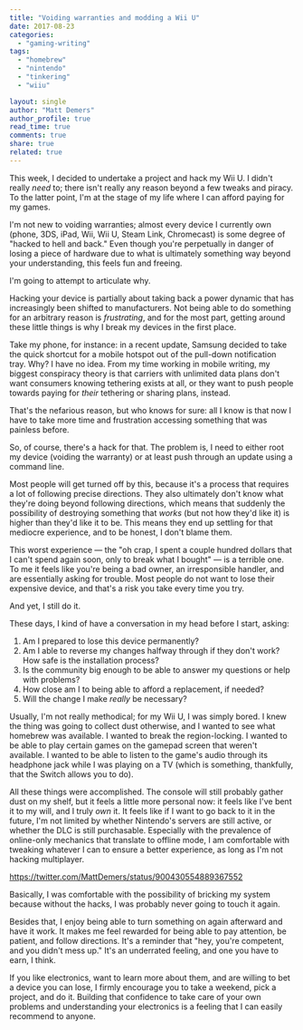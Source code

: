 ```yaml
---
title: "Voiding warranties and modding a Wii U"
date: 2017-08-23
categories: 
  - "gaming-writing"
tags: 
  - "homebrew"
  - "nintendo"
  - "tinkering"
  - "wiiu"

layout: single
author: "Matt Demers"
author_profile: true
read_time: true
comments: true
share: true
related: true
---
```


This week, I decided to undertake a project and hack my Wii U. I didn't really _need_ to; there isn't really any reason beyond a few tweaks and piracy. To the latter point, I'm at the stage of my life where I can afford paying for my games.

<!--more-->

I'm not new to voiding warranties; almost every device I currently own (phone, 3DS, iPad, Wii, Wii U, Steam Link, Chromecast) is some degree of "hacked to hell and back." Even though you're perpetually in danger of losing a piece of hardware due to what is ultimately something way beyond your understanding, this feels fun and freeing.

I'm going to attempt to articulate why.

Hacking your device is partially about taking back a power dynamic that has increasingly been shifted to manufacturers. Not being able to do something for an arbitrary reason is _frustrating_, and for the most part, getting around these little things is why I break my devices in the first place.

Take my phone, for instance: in a recent update, Samsung decided to take the quick shortcut for a mobile hotspot out of the pull-down notification tray. Why? I have no idea. From my time working in mobile writing, my biggest conspiracy theory is that carriers with unlimited data plans don't want consumers knowing tethering exists at all, or they want to push people towards paying for _their_ tethering or sharing plans, instead.

That's the nefarious reason, but who knows for sure: all I know is that now I have to take more time and frustration accessing something that was painless before.

So, of course, there's a hack for that. The problem is, I need to either root my device (voiding the warranty) or at least push through an update using a command line.

Most people will get turned off by this, because it's a process that requires a lot of following precise directions. They also ultimately don't know what they're doing beyond following directions, which means that suddenly the possibility of destroying something that _works_ (but not how they'd like it) is higher than they'd like it to be. This means they end up settling for that mediocre experience, and to be honest, I don't blame them.

This worst experience — the "oh crap, I spent a couple hundred dollars that I can't spend again soon, only to break what I bought" — is a terrible one. To me it feels like you're being a bad owner, an irresponsible handler, and are essentially asking for trouble. Most people do not want to lose their expensive device, and that's a risk you take every time you try.

And yet, I still do it.

These days, I kind of have a conversation in my head before I start, asking:

1. Am I prepared to lose this device permanently?
2. Am I able to reverse my changes halfway through if they don't work? How safe is the installation process?
3. Is the community big enough to be able to answer my questions or help with problems?
4. How close am I to being able to afford a replacement, if needed?
5. Will the change I make _really_ be necessary?

Usually, I'm not really methodical; for my Wii U, I was simply bored. I knew the thing was going to collect dust otherwise, and I wanted to see what homebrew was available. I wanted to break the region-locking. I wanted to be able to play certain games on the gamepad screen that weren't available. I wanted to be able to listen to the game's audio through its headphone jack while I was playing on a TV (which is something, thankfully, that the Switch allows you to do).

All these things were accomplished. The console will still probably gather dust on my shelf, but it feels a little more personal now: it feels like I've bent it to my will, and I truly _own_ it. It feels like if I want to go back to it in the future, I'm not limited by whether Nintendo's servers are still active, or whether the DLC is still purchasable. Especially with the prevalence of online-only mechanics that translate to offline mode, I am comfortable with tweaking whatever I can to ensure a better experience, as long as I'm not hacking multiplayer.

https://twitter.com/MattDemers/status/900430554889367552

Basically, I was comfortable with the possibility of bricking my system because without the hacks, I was probably never going to touch it again.

Besides that, I enjoy being able to turn something on again afterward and have it work. It makes me feel rewarded for being able to pay attention, be patient, and follow directions. It's a reminder that "hey, you're competent, and you didn't mess up." It's an underrated feeling, and one you have to earn, I think.

If you like electronics, want to learn more about them, and are willing to bet a device you can lose, I firmly encourage you to take a weekend, pick a project, and do it. Building that confidence to take care of your own problems and understanding your electronics is a feeling that I can easily recommend to anyone.
